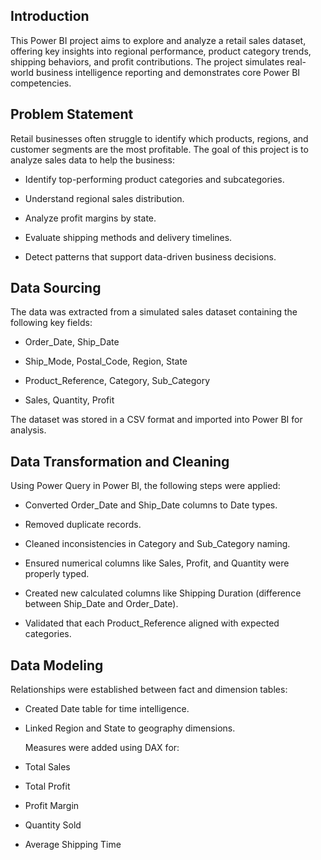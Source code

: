 ## Introduction
This Power BI project aims to explore and analyze a retail sales dataset, offering key insights into regional performance, product category trends, shipping behaviors, and profit contributions. The project simulates real-world business intelligence reporting and demonstrates core Power BI competencies.

## Problem Statement
Retail businesses often struggle to identify which products, regions, and customer segments are the most profitable. The goal of this project is to analyze sales data to help the business:

- Identify top-performing product categories and subcategories.

- Understand regional sales distribution.

- Analyze profit margins by state.

- Evaluate shipping methods and delivery timelines.

- Detect patterns that support data-driven business decisions.
## Data Sourcing
The data was extracted from a simulated sales dataset containing the following key fields:

- Order_Date, Ship_Date

- Ship_Mode, Postal_Code, Region, State

- Product_Reference, Category, Sub_Category

- Sales, Quantity, Profit

The dataset was stored in a CSV format and imported into Power BI for analysis.

## Data Transformation and Cleaning
Using Power Query in Power BI, the following steps were applied:

- Converted Order_Date and Ship_Date columns to Date types.

- Removed duplicate records.

- Cleaned inconsistencies in Category and Sub_Category naming.

- Ensured numerical columns like Sales, Profit, and Quantity were properly typed.

- Created new calculated columns like Shipping Duration (difference between Ship_Date and Order_Date).

- Validated that each Product_Reference aligned with expected categories.

## Data Modeling
Relationships were established between fact and dimension tables:

- Created Date table for time intelligence.

- Linked Region and State to geography dimensions.

  Measures were added using DAX for:

- Total Sales

- Total Profit

- Profit Margin

- Quantity Sold

- Average Shipping Time

